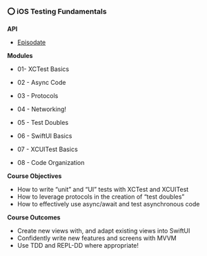 ### ⭕️ iOS Testing Fundamentals



**API**

- [Episodate](https://www.episodate.com/api)



**Modules**

- 01- XCTest Basics

- 02 - Async Code

- 03 - Protocols

- 04 - Networking!

- 05 - Test Doubles

- 06 - SwiftUI Basics

- 07 - XCUITest Basics

- 08 - Code Organization



**Course Objectives**

- How to write “unit” and “UI” tests with XCTest and XCUITest
- How to leverage protocols in the creation of “test doubles”
- How to effectively use async/await and test asynchronous code



**Course Outcomes**

- Create new views with, and adapt existing views into SwiftUI
- Confidently write new features and screens with MVVM
- Use TDD and REPL-DD where appropriate!
